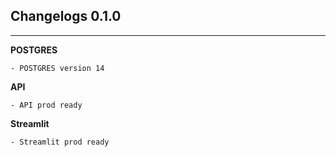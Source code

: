 ## Changelogs 0.1.0

---


**POSTGRES**
```
- POSTGRES version 14
```

**API**
```
- API prod ready
```

**Streamlit**
```
- Streamlit prod ready
```